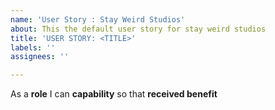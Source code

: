 ```yaml
---
name: 'User Story : Stay Weird Studios'
about: This the default user story for stay weird studios
title: 'USER STORY: <TITLE>'
labels: ''
assignees: ''

---
```


As a **role** I can **capability** so that **received benefit**
